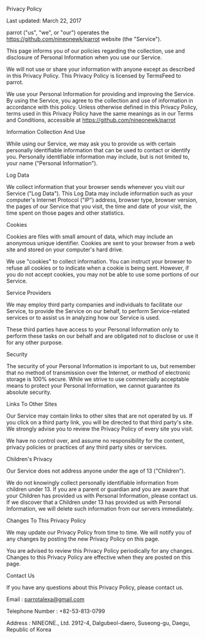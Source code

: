 Privacy Policy

Last updated: March 22, 2017

parrot ("us", "we", or "our") operates the https://github.com/nineonewk/parrot website (the "Service").

This page informs you of our policies regarding the collection, use and disclosure of Personal Information when you use our Service.

We will not use or share your information with anyone except as described in this Privacy Policy. This Privacy Policy is licensed by TermsFeed to parrot.

We use your Personal Information for providing and improving the Service. By using the Service, you agree to the collection and use of information in accordance with this policy. Unless otherwise defined in this Privacy Policy, terms used in this Privacy Policy have the same meanings as in our Terms and Conditions, accessible at https://github.com/nineonewk/parrot

Information Collection And Use

While using our Service, we may ask you to provide us with certain personally identifiable information that can be used to contact or identify you. Personally identifiable information may include, but is not limited to, your name ("Personal Information").

Log Data

We collect information that your browser sends whenever you visit our Service ("Log Data"). This Log Data may include information such as your computer's Internet Protocol ("IP") address, browser type, browser version, the pages of our Service that you visit, the time and date of your visit, the time spent on those pages and other statistics.

Cookies

Cookies are files with small amount of data, which may include an anonymous unique identifier. Cookies are sent to your browser from a web site and stored on your computer's hard drive.

We use "cookies" to collect information. You can instruct your browser to refuse all cookies or to indicate when a cookie is being sent. However, if you do not accept cookies, you may not be able to use some portions of our Service.

Service Providers

We may employ third party companies and individuals to facilitate our Service, to provide the Service on our behalf, to perform Service-related services or to assist us in analyzing how our Service is used.

These third parties have access to your Personal Information only to perform these tasks on our behalf and are obligated not to disclose or use it for any other purpose.

Security

The security of your Personal Information is important to us, but remember that no method of transmission over the Internet, or method of electronic storage is 100% secure. While we strive to use commercially acceptable means to protect your Personal Information, we cannot guarantee its absolute security.

Links To Other Sites

Our Service may contain links to other sites that are not operated by us. If you click on a third party link, you will be directed to that third party's site. We strongly advise you to review the Privacy Policy of every site you visit.

We have no control over, and assume no responsibility for the content, privacy policies or practices of any third party sites or services.

Children's Privacy

Our Service does not address anyone under the age of 13 ("Children").

We do not knowingly collect personally identifiable information from children under 13. If you are a parent or guardian and you are aware that your Children has provided us with Personal Information, please contact us. If we discover that a Children under 13 has provided us with Personal Information, we will delete such information from our servers immediately.

Changes To This Privacy Policy

We may update our Privacy Policy from time to time. We will notify you of any changes by posting the new Privacy Policy on this page.

You are advised to review this Privacy Policy periodically for any changes. Changes to this Privacy Policy are effective when they are posted on this page.

Contact Us

If you have any questions about this Privacy Policy, please contact us.

Email : parrotalexa@gmail.com

Telephone Number : +82-53-813-0799

Address :
NINEONE., Ltd.
2912-4, Dalgubeol-daero, Suseong-gu, Daegu, Republic of Korea


